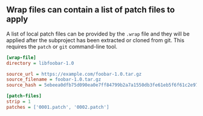 ## Wrap files can contain a list of patch files to apply

A list of local patch files can be provided by the `.wrap` file and they will be
applied after the subproject has been extracted or cloned from git. This requires
the `patch` or `git` command-line tool.

```ini
[wrap-file]
directory = libfoobar-1.0

source_url = https://example.com/foobar-1.0.tar.gz
source_filename = foobar-1.0.tar.gz
source_hash = 5ebeea0dfb75d090ea0e7ff84799b2a7a1550db3fe61eb5f6f61c2e971e57663

[patch-files]
strip = 1
patches = ['0001.patch', '0002.patch']
```
